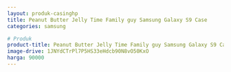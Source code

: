 ```yaml
---
layout: produk-casinghp
title: Peanut Butter Jelly Time Family guy Samsung Galaxy S9 Case
categories: samsung

# Produk
product-title: Peanut Butter Jelly Time Family guy Samsung Galaxy S9 Case
image-drive: 1JNYdCTrPl7P5HS33eHdcb90N8vO50KxO
harga: 90000
---
```

